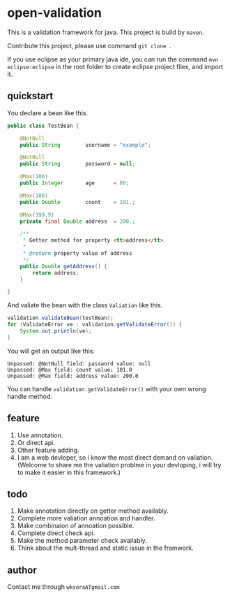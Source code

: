 open-validation
===============

This is a validation framework for java. This project is build by ``maven``. 

Contribute this project, please use command ``git clone ``. 

If you use eclipse as your primary java ide, you can run the command ``mvn eclipse:eclipse`` in the root folder to create eclipse project files, and import it.


quickstart
-------
You declare a bean like this.
```java
public class TestBean {

    @NotNull
    public String        username = "example";

    @NotNull
    public String        password = null;

    @Max(100)
    public Integer       age      = 80;

    @Max(100)
    public Double        count    = 101.;

    @Max(199.9)
    private final Double address  = 200.;

    /**
     * Getter method for property <tt>address</tt>.
     * 
     * @return property value of address
     */
    public Double getAddress() {
        return address;
    }

}
```

And valiate the bean with the class ``Valiation`` like this.
```java
validation.validateBean(testBean);
for (ValidateError ve : validation.getValidateError()) {
    System.out.println(ve);
}
```

You will get an output like this:
```
Unpassed: @NotNull field: password value: null
Unpassed: @Max field: count value: 101.0
Unpassed: @Max field: address value: 200.0
```

You can handle ``validation.getValidateError()`` with your own wrong handle method.

feature
-------
1. Use annotation.
2. Or direct api.
3. Other feature adding.
4. I am a web devloper, so i know the most direct demand on valiation. (Welcome to share me the valiation problme in your devloping, i will try to make it easier in this framework.)

todo
-------
1. Make annotation directly on getter method availably.
2. Complete more valiation annoation and handler.
3. Make combinaion of annoation possible.
4. Complete direct check api.
5. Make the method parameter check availably.
6. Think about the mult-thread and static issue in the framwork.

author
-------
Contact me through ```wksoraATgmail.com```
